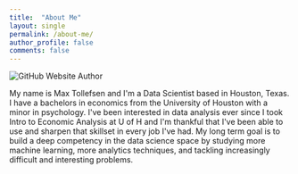 ```yaml
---
title:  "About Me"
layout: single
permalink: /about-me/
author_profile: false
comments: false
---
```

![GitHub Website Author](https://user-images.githubusercontent.com/97869630/175758860-9aa2594a-0154-4d6d-9577-ff8d2387cb21.jpeg)

My name is Max Tollefsen and I'm a Data Scientist based in Houston, Texas. I have a bachelors in economics from the University of Houston with a minor in psychology. I've been interested in data analysis ever since I took Intro to Economic Analysis at U of H and I'm thankful that I've been able to use and sharpen that skillset in every job I've had. My long term goal is to build a deep competency in the data science space by studying more machine learning, more analytics techniques, and tackling increasingly difficult and interesting problems.
